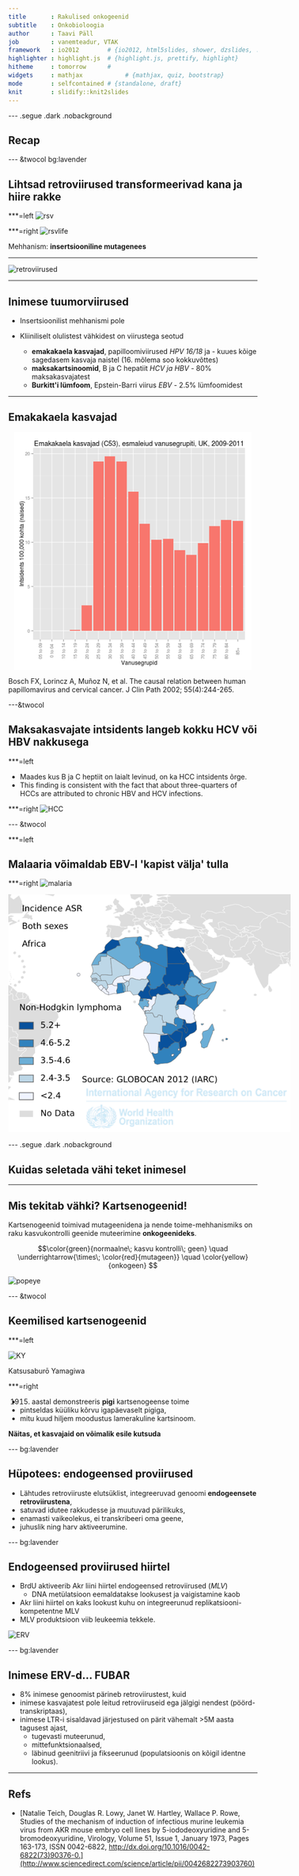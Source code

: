 ```yaml
---
title       : Rakulised onkogeenid
subtitle    : Onkobioloogia
author      : Taavi Päll
job         : vanemteadur, VTAK
framework   : io2012        # {io2012, html5slides, shower, dzslides, ...}
highlighter : highlight.js  # {highlight.js, prettify, highlight}
hitheme     : tomorrow      # 
widgets     : mathjax            # {mathjax, quiz, bootstrap}
mode        : selfcontained # {standalone, draft}
knit        : slidify::knit2slides
---
```

<!-- Limit image width and height -->
<style type="text/css">
img {     
  max-height: 480px;     
  max-width: 600px; 
}
</style>

<style> .title-slide {
  background-color: #FFFFFF; /*#CBE7A5 #EDE0CF; ; #CA9F9D*/
}

.title-slide hgroup > h1{
 font-family: 'Oswald', 'Helvetica', sanserif; 
}

.title-slide hgroup > h1, 
.title-slide hgroup > h2 {
  color: #535E43 ;  /* ; #EF5150*/
}
</style>

<!-- Center image on slide -->
<script type="text/javascript" src="http://ajax.aspnetcdn.com/ajax/jQuery/jquery-1.7.min.js"></script>
<script type="text/javascript">
$(function() {     
  $("p:has(img)").addClass('centered'); 
});
</script>

<!-- Italic -->
<style>
em {
  font-style: italic
}
</style>

<!-- Bold -->
<style>
strong {
  font-weight: bold;
}
</style>

--- .segue .dark .nobackground
## Recap

--- &twocol bg:lavender
## Lihtsad retroviirused transformeerivad kana ja hiire rakke

***=left
![rsv](http://o.quizlet.com/i.WMzcRr-oCjtmBh2GiwwA.png)

***=right
![rsvlife](http://o.quizlet.com/xJ0AWub9I3KjpnUom79whw.png)

Mehhanism: **insertsiooniline mutagenees** 

---

![retroviirused](http://www.jimmunol.org/content/192/4/1343/F2.large.jpg)

----
## Inimese tuumorviirused

- Insertsioonilist mehhanismi pole

- Kliiniliselt olulistest vähkidest on viirustega seotud  

  - **emakakaela kasvajad**, papilloomiviirused *HPV 16/18* ja 
        - kuues kõige sagedasem kasvaja naistel (16. mõlema soo kokkuvõttes)   
  - **maksakartsinoomid**, B ja C hepatiit *HCV ja HBV* - 80% maksakasvajatest
  - **Burkitt'i lümfoom**, Epstein-Barri viirus *EBV* - 2.5% lümfoomidest


---
## Emakakaela kasvajad

<img src="assets/fig/cervical.png" title="Emakakaela kasvajad (C53), esmaleiud vanusegrupiti, UK, 2009-2011" alt="Emakakaela kasvajad (C53), esmaleiud vanusegrupiti, UK, 2009-2011" style="display: block; margin: auto;" />

Bosch FX, Lorincz A, Muñoz N, et al. The causal relation between human papillomavirus and cervical cancer. J Clin Path 2002; 55(4):244-265.

---&twocol
## Maksakasvajate intsidents langeb kokku HCV või HBV nakkusega

***=left
- Maades kus B ja C heptiit on laialt levinud, on ka  HCC intsidents õrge.
- This finding is consistent with the fact that about three-quarters of HCCs are attributed to chronic HBV and HCV infections.

***=right
![HCC](http://img.medscape.com/article/724/651/724651-figure-1.jpg)

--- &twocol

***=left
## Malaaria võimaldab EBV-l 'kapist välja' tulla 

***=right
![malaria](http://static.guim.co.uk/sys-images/Guardian/Pix/pictures/2012/2/2/1328205987540/Malaria-graphic-008.jpg)

![BL](world.png)

--- .segue .dark .nobackground
## Kuidas seletada vähi teket inimesel

----
## Mis tekitab vähki? Kartsenogeenid!

Kartsenogeenid toimivad mutageenidena ja nende toime-mehhanismiks on raku kasvukontrolli geenide muteerimine **onkogeenideks**.

$$\color{green}{normaalne\; kasvu kontrolli\; geen} \quad \underrightarrow{\times\; \color{red}{mutageen}} \quad \color{yellow}{onkogeen} $$

![popeye](http://www.artrepublic.com/attachments/image/469/21469/21469_400xscale_c.jpeg "Pilt:artrepublic.com")

--- &twocol
## Keemilised kartsenogeenid

***=left

![KY](http://upload.wikimedia.org/wikipedia/commons/thumb/3/36/Yamagiwa.JPG/300px-Yamagiwa.JPG)


Katsusaburō Yamagiwa

***=right
- 1915. aastal demonstreeris **pigi** kartsenogeense toime
- pintseldas küüliku kõrvu igapäevaselt pigiga,
- mitu kuud hiljem moodustus lamerakuline kartsinoom.

**Näitas, et kasvajaid on võimalik esile kutsuda**

--- bg:lavender
## Hüpotees: endogeensed proviirused

- Lähtudes retroviiruste elutsüklist, integreeruvad genoomi **endogeensete retroviirustena**,
- satuvad idutee rakkudesse ja muutuvad pärilikuks,
- enamasti vaikeolekus, ei transkribeeri oma geene,
- juhuslik ning harv aktiveerumine.

--- bg:lavender
## Endogeensed proviirused hiirtel

- BrdU aktiveerib Akr liini hiirtel endogeensed retroviirused (*MLV*)
    - DNA metülatsioon eemaldatakse lookusest ja vaigistamine kaob
- Akr liini hiirtel on kaks lookust kuhu on integreerunud replikatsiooni-kompetentne MLV
- MLV produktsioon viib leukeemia tekkele.

![ERV](http://www.jimmunol.org/content/192/4/1343/F1.large.jpg)

--- bg:lavender
## Inimese ERV-d... FUBAR

- 8% inimese genoomist pärineb retroviirustest, kuid
- inimese kasvajatest pole leitud retroviiruseid ega jälgigi nendest (pöörd-transkriptaas),
- inimese LTR-i sisaldavad järjestused on pärit vähemalt >5M aasta tagusest ajast, 
    - tugevasti muteerunud, 
    - mittefunktsionaalsed,
    - läbinud geenitriivi ja fikseerunud (populatsioonis on kõigil identne lookus).


---
## Refs

- [Natalie Teich, Douglas R. Lowy, Janet W. Hartley, Wallace P. Rowe, Studies of the mechanism of induction of infectious murine leukemia virus from AKR mouse embryo cell lines by 5-iododeoxyuridine and 5-bromodeoxyuridine, Virology, Volume 51, Issue 1, January 1973, Pages 163-173, ISSN 0042-6822, http://dx.doi.org/10.1016/0042-6822(73)90376-0.](http://www.sciencedirect.com/science/article/pii/0042682273903760)
